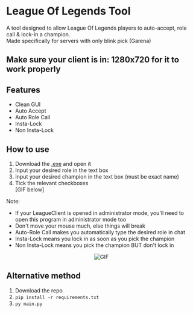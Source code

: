 # League Of Legends Tool
A tool designed to allow League Of Legends players to auto-accept, role call &amp; lock-in a champion.  
Made specifically for servers with only blink pick (Garena)  

## Make sure your client is in: 1280x720 for it to work properly

## Features
- Clean GUI
- Auto Accept
- Auto Role Call
- Insta-Lock
- Non Insta-Lock

## How to use
1. Download the [.exe](https://github.com/SnowyGFL/League-Of-Legends-Tool/releases/tag/1.0) and open it
2. Input your desired role in the text box
3. Input your desired champion in the text box (must be exact name)
4. Tick the relevant checkboxes  
[GIF below]

Note: 
  - If your LeagueClient is opened in administrator mode, you'll need to open this program in administrator mode too
  - Don't move your mouse much, else things will break
  - Auto-Role Call makes you automatically type the desired role in chat
  - Insta-Lock means you lock in as soon as you pick the champion
  - Non Insta-Lock means you pick the champion BUT don't lock in
  
<p align="center">
  <img src="https://i.snowy.gg/2Gur7CB.gif" alt="GIF">
</p>

## Alternative method
1. Download the repo
2. `pip install -r requirements.txt`
3. `py main.py`
